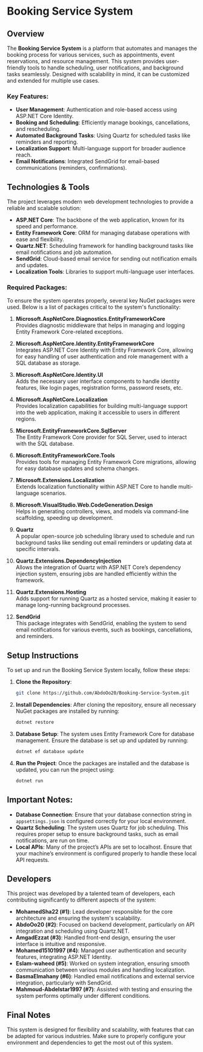 
# Booking Service System

## Overview

The **Booking Service System** is a platform that automates and manages the booking process for various services, such as appointments, event reservations, and resource management. This system provides user-friendly tools to handle scheduling, user notifications, and background tasks seamlessly. Designed with scalability in mind, it can be customized and extended for multiple use cases.

### Key Features:
- **User Management**: Authentication and role-based access using ASP.NET Core Identity.
- **Booking and Scheduling**: Efficiently manage bookings, cancellations, and rescheduling.
- **Automated Background Tasks**: Using Quartz for scheduled tasks like reminders and reporting.
- **Localization Support**: Multi-language support for broader audience reach.
- **Email Notifications**: Integrated SendGrid for email-based communications (reminders, confirmations).
  
## Technologies & Tools

The project leverages modern web development technologies to provide a reliable and scalable solution:

- **ASP.NET Core**: The backbone of the web application, known for its speed and performance.
- **Entity Framework Core**: ORM for managing database operations with ease and flexibility.
- **Quartz.NET**: Scheduling framework for handling background tasks like email notifications and job automation.
- **SendGrid**: Cloud-based email service for sending out notification emails and updates.
- **Localization Tools**: Libraries to support multi-language user interfaces.

### Required Packages:

To ensure the system operates properly, several key NuGet packages were used. Below is a list of packages critical to the system's functionality:

1. **Microsoft.AspNetCore.Diagnostics.EntityFrameworkCore**  
   Provides diagnostic middleware that helps in managing and logging Entity Framework Core-related exceptions.

2. **Microsoft.AspNetCore.Identity.EntityFrameworkCore**  
   Integrates ASP.NET Core Identity with Entity Framework Core, allowing for easy handling of user authentication and role management with a SQL database as storage.

3. **Microsoft.AspNetCore.Identity.UI**  
   Adds the necessary user interface components to handle identity features, like login pages, registration forms, password resets, etc.

4. **Microsoft.AspNetCore.Localization**  
   Provides localization capabilities for building multi-language support into the web application, making it accessible to users in different regions.

5. **Microsoft.EntityFrameworkCore.SqlServer**  
   The Entity Framework Core provider for SQL Server, used to interact with the SQL database.

6. **Microsoft.EntityFrameworkCore.Tools**  
   Provides tools for managing Entity Framework Core migrations, allowing for easy database updates and schema changes.

7. **Microsoft.Extensions.Localization**  
   Extends localization functionality within ASP.NET Core to handle multi-language scenarios.

8. **Microsoft.VisualStudio.Web.CodeGeneration.Design**  
   Helps in generating controllers, views, and models via command-line scaffolding, speeding up development.

9. **Quartz**  
   A popular open-source job scheduling library used to schedule and run background tasks like sending out email reminders or updating data at specific intervals.

10. **Quartz.Extensions.DependencyInjection**  
    Allows the integration of Quartz with ASP.NET Core’s dependency injection system, ensuring jobs are handled efficiently within the framework.

11. **Quartz.Extensions.Hosting**  
    Adds support for running Quartz as a hosted service, making it easier to manage long-running background processes.

12. **SendGrid**  
    This package integrates with SendGrid, enabling the system to send email notifications for various events, such as bookings, cancellations, and reminders.

## Setup Instructions

To set up and run the Booking Service System locally, follow these steps:

1. **Clone the Repository**:
   ```bash
   git clone https://github.com/AbdoOo20/Booking-Service-System.git
   ```

2. **Install Dependencies**:
   After cloning the repository, ensure all necessary NuGet packages are installed by running:
   ```bash
   dotnet restore
   ```

3. **Database Setup**:
   The system uses Entity Framework Core for database management. Ensure the database is set up and updated by running:
   ```bash
   dotnet ef database update
   ```

4. **Run the Project**:
   Once the packages are installed and the database is updated, you can run the project using:
   ```bash
   dotnet run
   ```

## Important Notes:
- **Database Connection**: Ensure that your database connection string in `appsettings.json` is configured correctly for your local environment.
- **Quartz Scheduling**: The system uses Quartz for job scheduling. This requires proper setup to ensure background tasks, such as email notifications, are run on time.
- **Local APIs**: Many of the project’s APIs are set to localhost. Ensure that your machine’s environment is configured properly to handle these local API requests.

## Developers

This project was developed by a talented team of developers, each contributing significantly to different aspects of the system:

- **MohamedSha22 (#1)**: Lead developer responsible for the core architecture and ensuring the system's scalability.
- **AbdoOo20 (#2)**: Focused on backend development, particularly on API integration and scheduling using Quartz.NET.
- **AmgadEzzat (#3)**: Handled front-end design, ensuring the user interface is intuitive and responsive.
- **Mohamed15101997 (#4)**: Managed user authentication and security features, integrating ASP.NET Identity.
- **Eslam-waheed (#5)**: Worked on system integration, ensuring smooth communication between various modules and handling localization.
- **BasmaElmahany (#6)**: Handled email notifications and external service integration, particularly with SendGrid.
- **Mahmoud-Abdelstar1997 (#7)**: Assisted with testing and ensuring the system performs optimally under different conditions.

## Final Notes

This system is designed for flexibility and scalability, with features that can be adapted for various industries. Make sure to properly configure your environment and dependencies to get the most out of this system.
